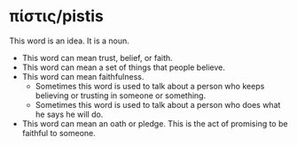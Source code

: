 # πίστις/pistis
This word is an idea. It is a noun.

* This word can mean trust, belief, or faith.
* This word can mean a set of things that people believe.
* This word can mean faithfulness.
    * Sometimes this word is used to talk about a person who keeps believing or trusting in someone or something.
    * Sometimes this word is used to talk about a person who does what he says he will do.
* This word can mean an oath or pledge. This is the act of promising to be faithful to someone.
